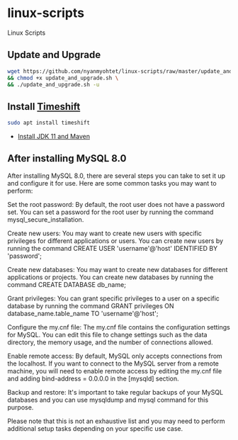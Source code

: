 # linux-scripts
Linux Scripts

## Update and Upgrade

```bash
wget https://github.com/nyanmyohtet/linux-scripts/raw/master/update_and_upgrade.sh \
&& chmod +x update_and_upgrade.sh \
&& ./update_and_upgrade.sh -u
```

## Install [Timeshift](https://teejeetech.com/timeshift/)

```sh
sudo apt install timeshift
```

- [Install JDK 11 and Maven](./install_jdk_and_maven.sh)

## After installing MySQL 8.0

After installing MySQL 8.0, there are several steps you can take to set it up and configure it for use. Here are some common tasks you may want to perform:

Set the root password: By default, the root user does not have a password set. You can set a password for the root user by running the command mysql_secure_installation.

Create new users: You may want to create new users with specific privileges for different applications or users. You can create new users by running the command CREATE USER 'username'@'host' IDENTIFIED BY 'password';

Create new databases: You may want to create new databases for different applications or projects. You can create new databases by running the command CREATE DATABASE db_name;

Grant privileges: You can grant specific privileges to a user on a specific database by running the command GRANT privileges ON database_name.table_name TO 'username'@'host';

Configure the my.cnf file: The my.cnf file contains the configuration settings for MySQL. You can edit this file to change settings such as the data directory, the memory usage, and the number of connections allowed.

Enable remote access: By default, MySQL only accepts connections from the localhost. If you want to connect to the MySQL server from a remote machine, you will need to enable remote access by editing the my.cnf file and adding bind-address = 0.0.0.0 in the [mysqld] section.

Backup and restore: It's important to take regular backups of your MySQL databases and you can use mysqldump and mysql command for this purpose.

Please note that this is not an exhaustive list and you may need to perform additional setup tasks depending on your specific use case.
